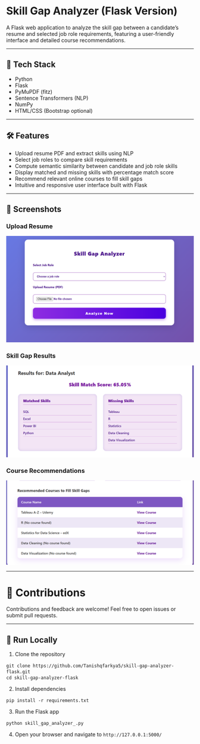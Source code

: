 # Skill Gap Analyzer (Flask Version)

A Flask web application to analyze the skill gap between a candidate’s resume and selected job role requirements, featuring a user-friendly interface and detailed course recommendations.

---

## 🧰 Tech Stack

- Python  
- Flask  
- PyMuPDF (fitz)  
- Sentence Transformers (NLP)  
- NumPy  
- HTML/CSS (Bootstrap optional)


---

## 🛠 Features

- Upload resume PDF and extract skills using NLP
- Select job roles to compare skill requirements
- Compute semantic similarity between candidate and job role skills
- Display matched and missing skills with percentage match score
- Recommend relevant online courses to fill skill gaps
- Intuitive and responsive user interface built with Flask

---

## 📸 Screenshots

### Upload Resume  
![Upload Screenshot](screenshot/upload.png)

### Skill Gap Results  
![Results Screenshot](screenshot/results.png)

### Course Recommendations  
![Courses Screenshot](screenshot/course.png)

---

# 🙌 Contributions
Contributions and feedback are welcome! Feel free to open issues or submit pull requests.

---

## 🚀 Run Locally

1. Clone the repository
 ````
git clone https://github.com/Tanishqfarkya5/skill-gap-analyzer-flask.git
cd skill-gap-analyzer-flask
 ````

2. Install dependencies
````
pip install -r requirements.txt
````

3. Run the Flask app
````
python skill_gap_analyzer_.py
````

4. Open your browser and navigate to `http://127.0.0.1:5000/`
